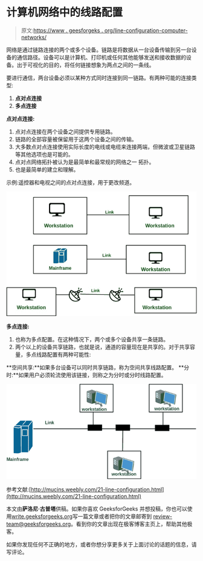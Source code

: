 # 计算机网络中的线路配置

> 原文:[https://www . geesforgeks . org/line-configuration-computer-networks/](https://www.geeksforgeeks.org/line-configuration-computer-networks/)

网络是通过链路连接的两个或多个设备。链路是将数据从一台设备传输到另一台设备的通信路径。设备可以是计算机、打印机或任何其他能够发送和接收数据的设备。出于可视化的目的，将任何链接想象为两点之间的一条线。

要进行通信，两台设备必须以某种方式同时连接到同一链路。有两种可能的连接类型:

1.  **点对点连接**
2.  **多点连接**

**点对点连接:**

1.  点对点连接在两个设备之间提供专用链路。
2.  链路的全部容量被保留用于这两个设备之间的传输。
3.  大多数点对点连接使用实际长度的电线或电缆来连接两端，但微波或卫星链路等其他选项也是可能的。
4.  点对点网络拓扑被认为是最简单和最常规的网络之一
    拓扑。
5.  也是最简单的建立和理解。

示例:遥控器和电视之间的点对点连接，用于更改频道。

![](img/be762a3ccf03a030e2c9c6addd56435e.png)

**多点连接:**

1.  也称为多点配置。在这种情况下，两个或多个设备共享一条链路。
2.  两个以上的设备共享链路，也就是说，通道的容量现在是共享的。对于共享容量，多点线路配置有两种可能性:

**空间共享:**如果多台设备可以同时共享链路，称为空间共享线路配置。
**分时:**如果用户必须轮流使用该链接，则称之为分时或分时线路配置。

![](img/47e484b1f2143a0b485110912f434853.png)

参考文献:[http://mucins.weebly.com/21-line-configuration.html](http://mucins.weebly.com/21-line-configuration.html)

本文由**萨洛尼·古普塔**供稿。如果你喜欢 GeeksforGeeks 并想投稿，你也可以使用[write.geeksforgeeks.org](https://write.geeksforgeeks.org)写一篇文章或者把你的文章邮寄到 review-team@geeksforgeeks.org。看到你的文章出现在极客博客主页上，帮助其他极客。

如果你发现任何不正确的地方，或者你想分享更多关于上面讨论的话题的信息，请写评论。